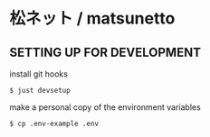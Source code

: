 
# 松ネット / matsunetto

## SETTING UP FOR DEVELOPMENT

install git hooks
```
$ just devsetup
```

make a personal copy of the environment variables
```
$ cp .env-example .env
```
